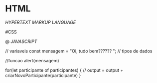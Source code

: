 # HTML
*HYPERTEXT*
*MARKUP*
*LANGUAGE*

#CSS 

@ _JAVASCRIPT_

// variaveis
const mensagem = "Oi, tudo bem?????? ";
// tipos de dados

//funcao
alert(mensagem)

for(let participante of participantes) {
  //
    output = output + criarNovoParticipante(participante)
  }